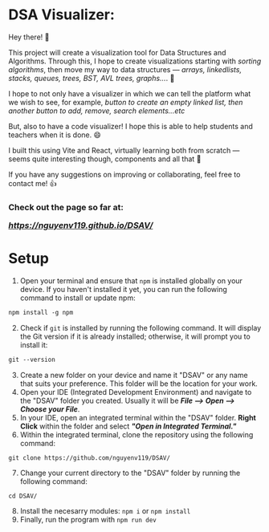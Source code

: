 # DSA Visualizer: 

Hey there! 🧋

This project will create a visualization tool for Data Structures and Algorithms. Through this, I hope to create visualizations starting with <i>sorting algorithms</i>, then move my way to data structures — <i>arrays, linkedlists, stacks, queues, trees, BST, AVL trees, graphs...</i>. 🌲

I hope to not only have a visualizer in which we can tell the platform what we wish to see, for example, <i>button to create an empty linked list, then another button to add, remove, search elements...etc</i>

But, also to have a code visualizer! I hope this is able to help students and teachers when it is done. 😄

I built this using Vite and React, virtually learning both from scratch — seems quite interesting though, components and all that 👀

If you have any suggestions on improving or collaborating, feel free to contact me! 👍

<h3>Check out the page so far at: 

<i><strong>https://nguyenv119.github.io/DSAV/</strong></i></h3>



# Setup
1. Open your terminal and ensure that `npm` is installed globally on your device. If you haven't installed it yet, you can run the following command to install or update npm:
```md
npm install -g npm
```
2. Check if `git` is installed by running the following command. It will display the Git version if it is already installed; otherwise, it will prompt you to install it:
```md
git --version
```
3. Create a new folder on your device and name it "DSAV" or any name that suits your preference. This folder will be the location for your work.
4. Open your IDE (Integrated Development Environment) and navigate to the "DSAV" folder you created. Usually it will be <i><strong>File —> Open —> Choose your File</strong></i>.
5. In your IDE, open an integrated terminal within the "DSAV" folder. <strong>Right Click</strong> within the folder and select <strong><i>"Open in Integrated Terminal."</i></strong>
6. Within the integrated terminal, clone the repository using the following command:
```
git clone https://github.com/nguyenv119/DSAV/
```
7. Change your current directory to the "DSAV" folder by running the following command:
```
cd DSAV/
```
8. Install the necesarry modules:
```npm i``` or ```npm install```
9. Finally, run the program with ```npm run dev```


